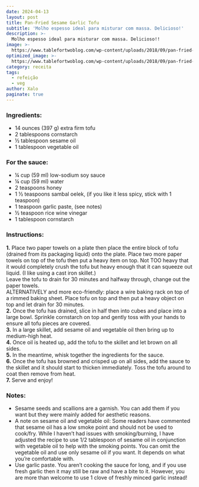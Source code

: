 ```yaml
---
date: 2024-04-13
layout: post
title: Pan-Fried Sesame Garlic Tofu
subtitle: 'Molho espesso ideal para misturar com massa. Delicioso!'
description: >-
  Molho espesso ideal para misturar com massa. Delicioso!!
image: >-
  https://www.tablefortwoblog.com/wp-content/uploads/2018/09/pan-fried-spicy-garlic-tofu-recipe-photos-tablefortwoblog-1-scaled.jpg
optimized_image: >-
  https://www.tablefortwoblog.com/wp-content/uploads/2018/09/pan-fried-spicy-garlic-tofu-recipe-photos-tablefortwoblog-1-scaled.jpg
category: receita
tags:
  - refeição
  - veg
author: Xalo
paginate: true
---
```


### Ingredients:  

* 14 ounces (397 g) extra firm tofu  
* 2 tablespoons cornstarch  
* ½ tablespoon sesame oil  
* 1 tablespoon vegetable oil  

### For the sauce:  

* ¼ cup (59 ml) low-sodium soy sauce  
* ¼ cup (59 ml) water  
* 2 teaspoons honey  
* 1 ½ teaspoons sambal oelek, (if you like it less spicy, stick with 1 teaspoon)  
* 1 teaspoon garlic paste, (see notes)  
* ½ teaspoon rice wine vinegar  
* 1 tablespoon cornstarch  

### Instructions:   
**1.** Place two paper towels on a plate then place the entire block of tofu (drained from its packaging liquid) onto the plate. Place two more paper towels on top of the tofu then put a heavy item on top. Not TOO heavy that it would completely crush the tofu but heavy enough that it can squeeze out liquid. (I like using a cast iron skillet.)  
Leave the tofu to drain for 30 minutes and halfway through, change out the paper towels.  
ALTERNATIVELY and more eco-friendly: place a wire baking rack on top of a rimmed baking sheet. Place tofu on top and then put a heavy object on top and let drain for 30 minutes.  
**2.** Once the tofu has drained, slice in half then into cubes and place into a large bowl. Sprinkle cornstarch on top and gently toss with your hands to ensure all tofu pieces are covered.  
**3.** In a large skillet, add sesame oil and vegetable oil then bring up to medium-high heat.  
**4.** Once oil is heated up, add the tofu to the skillet and let brown on all sides.  
**5.** In the meantime, whisk together the ingredients for the sauce.  
**6.** Once the tofu has browned and crisped up on all sides, add the sauce to the skillet and it should start to thicken immediately. Toss the tofu around to coat then remove from heat.  
**7.** Serve and enjoy!  

### Notes:  

* Sesame seeds and scallions are a garnish. You can add them if you want but they were mainly added for aesthetic reasons.  
* A note on sesame oil and vegetable oil: Some readers have commented that sesame oil has a low smoke point and should not be used to cook/fry. While I haven’t had issues with smoking/burning, I have adjusted the recipe to use 1/2 tablespoon of sesame oil in conjunction with vegetable oil to help with the smoking points. You can omit the vegetable oil and use only sesame oil if you want. It depends on what you’re comfortable with.  
* Use garlic paste. You aren’t cooking the sauce for long, and if you use fresh garlic then it may still be raw and have a bite to it. However, you are more than welcome to use 1 clove of freshly minced garlic instead!  